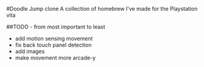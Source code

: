#Doodle Jump clone
A collection of homebrew I've made for the Playstation vita

##TODO - from most important to least
 - add motion sensing movement
 - fix back touch panel detection
 - add images
 - make movement more arcade-y
